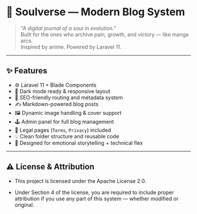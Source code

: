 # 🌌 Soulverse — Modern Blog System

> _"A digital journal of a soul in evolution."_  
> Built for the ones who archive pain, growth, and victory — like manga arcs.  
> Inspired by anime. Powered by Laravel 11.

---

## ✨ Features

- ⚙️ Laravel 11 + Blade Components
- 🌙 Dark mode ready & responsive layout
- 🧠 SEO-friendly routing and metadata system
- ✍️ Markdown-powered blog posts
- 🖼️ Dynamic image handling & cover support
- 🕹️ Admin panel for full blog management
- 🧾 Legal pages (`Terms`, `Privacy`) included
- 💡 Clean folder structure and reusable code
- 📜 Designed for emotional storytelling + technical flex

---

## ⚠️ License & Attribution
- This project is licensed under the Apache License 2.0.

- Under Section 4 of the license, you are required to include proper attribution if you use any part of this system — whether modified or original.
